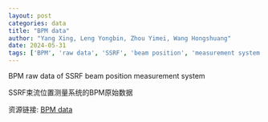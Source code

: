 ```yaml
---
layout: post
categories: data
title: "BPM data"
author: "Yang Xing, Leng Yongbin, Zhou Yimei, Wang Hongshuang"
date: 2024-05-31
tags: ['BPM', 'raw data', 'SSRF', 'beam position', 'measurement system']
---
```


BPM raw data of SSRF beam position measurement system

SSRF束流位置测量系统的BPM原始数据

资源链接: [BPM data](https://doi.org/10.57760/sciencedb.j00186.00184)
